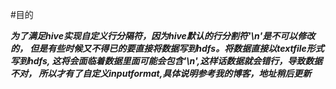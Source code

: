 #目的

***为了满足hive实现自定义行分隔符，因为hive默认的行分割符'\n'是不可以修改的，
但是有些时候又不得已的要直接将数据写到hdfs。将数据直接以textfile形式写到hdfs,
这将会面临着数据里面可能会包含'\n',这样话数据就会错行，导致数据不对，
所以才有了自定义inputformat,具体说明参考我的博客，地址稍后更新***
